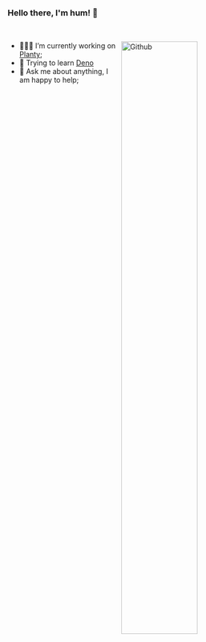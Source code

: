 ### Hello there, I'm hum! 👋

<!--
[![Languages](https://github-readme-stats.vercel.app/api/top-langs/?username=hum&layout=compact)]()
-->

&nbsp;

<img width="55%" align="right" alt="Github" src="https://i.pinimg.com/originals/22/0c/dc/220cdcf3951af2b3733780d455a2b865.png" />

- 👨🏽‍💻 I’m currently working on [Planty](https://github.com/hum/planty);
- 🌱 Trying to learn [Deno](https://github.com/denoland/deno)
- 💬 Ask me about anything, I am happy to help;
